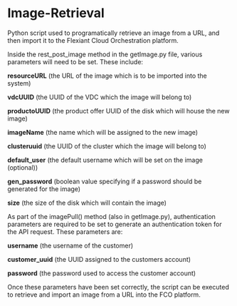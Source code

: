 # Image-Retrieval
Python script used to programatically retrieve an image from a URL, and then import it to the Flexiant Cloud Orchestration platform.

Inside the rest_post_image method in the getImage.py file, various parameters will need to be set.  These include:

**resourceURL** (the URL of the image which is to be imported into the system)

**vdcUUID** (the UUID of the VDC which the image will belong to)

**productoUUID** (the product offer UUID of the disk which will house the new image)

**imageName** (the name which will be assigned to the new image)

**clusteruuid** (the UUID of the cluster which the image will belong to)

**default_user** (the default username which will be set on the image (optional))

**gen_password** (boolean value specifying if a password should be generated for the image)

**size** (the size of the disk which will contain the image)

As part of the imagePull() method (also in getImage.py), authentication parameters are required to be set to generate an authentication token for the API request.  These parameters are:

**username** (the username of the customer)

**customer_uuid** (the UUID assigned to the customers account)

**password** (the password used to access the customer account)

Once these parameters have been set correctly, the script can be executed to retrieve and import an image from a URL into the FCO platform.


